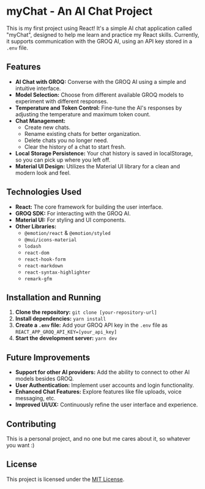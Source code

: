 # myChat - An AI Chat Project

This is my first project using React!  It's a simple AI chat application called "myChat", designed to help me learn and practice my React skills.  Currently, it supports communication with the GROQ AI, using an API key stored in a `.env` file.

## Features

* **AI Chat with GROQ:** Converse with the GROQ AI using a simple and intuitive interface.
* **Model Selection:** Choose from different available GROQ models to experiment with different responses.
* **Temperature and Token Control:** Fine-tune the AI's responses by adjusting the temperature and maximum token count.
* **Chat Management:**
    * Create new chats.
    * Rename existing chats for better organization.
    * Delete chats you no longer need.
    * Clear the history of a chat to start fresh.
* **Local Storage Persistence:**  Your chat history is saved in localStorage, so you can pick up where you left off.
* **Material UI Design:** Utilizes the Material UI library for a clean and modern look and feel.

## Technologies Used

* **React:** The core framework for building the user interface.
* **GROQ SDK:** For interacting with the GROQ AI.
* **Material UI:** For styling and UI components.
* **Other Libraries:**
    * `@emotion/react` & `@emotion/styled`
    * `@mui/icons-material`
    * `lodash`
    * `react-dom`
    * `react-hook-form`
    * `react-markdown`
    * `react-syntax-highlighter`
    * `remark-gfm`

## Installation and Running

1. **Clone the repository:** `git clone [your-repository-url]`
2. **Install dependencies:** `yarn install`
3. **Create a `.env` file:** Add your GROQ API key in the `.env` file as `REACT_APP_GROQ_API_KEY=[your_api_key]`
4. **Start the development server:** `yarn dev`

## Future Improvements

* **Support for other AI providers:**  Add the ability to connect to other AI models besides GROQ.
* **User Authentication:**  Implement user accounts and login functionality.
* **Enhanced Chat Features:** Explore features like file uploads, voice messaging, etc.
* **Improved UI/UX:**  Continuously refine the user interface and experience.

## Contributing

This is a personal project, and no one but me cares about it, so whatever you want :)

## License

This project is licensed under the [MIT License](LICENSE).
